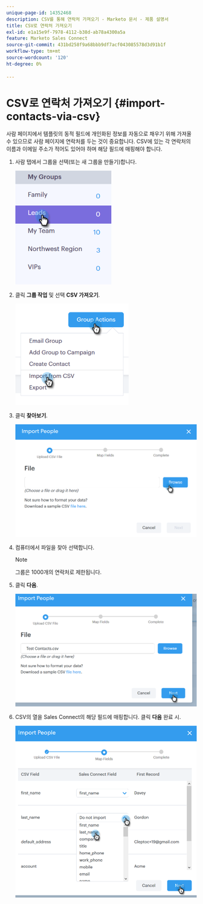 ```yaml
---
unique-page-id: 14352468
description: CSV를 통해 연락처 가져오기 - Marketo 문서 - 제품 설명서
title: CSV로 연락처 가져오기
exl-id: e1a15e9f-7978-4112-b38d-ab78a4300a5a
feature: Marketo Sales Connect
source-git-commit: 431bd258f9a68bbb9df7acf043085578d3d91b1f
workflow-type: tm+mt
source-wordcount: '120'
ht-degree: 0%

---
```


# CSV로 연락처 가져오기 {#import-contacts-via-csv}

사람 페이지에서 템플릿의 동적 필드에 개인화된 정보를 자동으로 채우기 위해 가져올 수 있으므로 사람 페이지에 연락처를 두는 것이 중요합니다. CSV에 있는 각 연락처의 이름과 이메일 주소가 적어도 있어야 하며 해당 필드에 매핑해야 합니다.

1. 사람 탭에서 그룹을 선택(또는 새 그룹을 만들기)합니다.

   ![](assets/one.png)

1. 클릭 **그룹 작업** 및 선택 **CSV 가져오기**.

   ![](assets/two.png)

1. 클릭 **찾아보기**.

   ![](assets/three.png)

1. 컴퓨터에서 파일을 찾아 선택합니다.

   >[!NOTE]
   >
   >그룹은 1000개의 연락처로 제한됩니다.

1. 클릭 **다음**.

   ![](assets/four.png)

1. CSV의 열을 Sales Connect의 해당 필드에 매핑합니다. 클릭 **다음** 완료 시.

   ![](assets/five.png)
